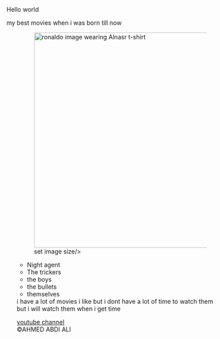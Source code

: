 <!DOCTYPE html>
<html lang=es>

<head>
  <meta charset="utf-8">
  <meta name="viewport" content="width=device-width">
  <title>About my movies</title>
  <link href="style.css" rel="stylesheet" type="text/css" />
</head>

<body>
  Hello world  
<p> my best movies when i was born  till now <ul> 
  <figure> <img src="licenced-image.jpeg" width="500px"alt="ronaldo image wearing Alnasr t-shirt" <figcaption> set image size</figcaption>/> </figure> 
   <ul> <li>Night agent</li> 
   <li>The trickers</li>
   <li> the boys</li>
  <li> the bullets</li>
   <li>themselves</li> 
</ul> 
 i have a lot of movies i like but i dont have a lot of time to watch them but i will watch them when i get time</p> 
  <a href="freecodyacdemy.org">youtube channel</a> 
  
  <footer>©AHMED ABDI ALI</footer>
</body>

</html>

